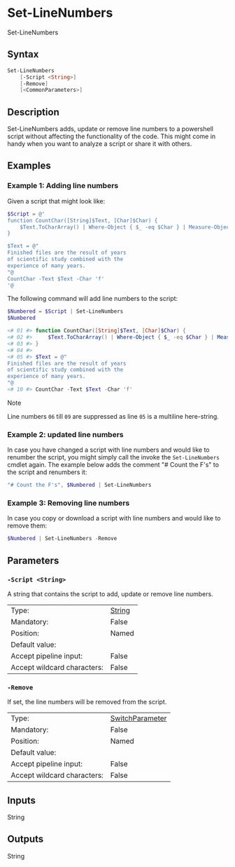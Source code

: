<!-- MarkdownLint-disable MD033 -->
# Set-LineNumbers

Set-LineNumbers

## Syntax

```PowerShell
Set-LineNumbers
    [-Script <String>]
    [-Remove]
    [<CommonParameters>]
```

## Description

Set-LineNumbers adds, update or remove line numbers to a powershell script
without affecting the functionality of the code.
This might come in handy when you want to analyze a script or share it with others.

## Examples

### Example 1: Adding line numbers


Given a script that might look like:

```PowerShell
$Script = @'
function CountChar([String]$Text, [Char]$Char) {
    $Text.ToCharArray() | Where-Object { $_ -eq $Char } | Measure-Object | Select-Object -ExpandProperty Count
}

$Text = @"
Finished files are the result of years
of scientific study combined with the
experience of many years.
"@
CountChar -Text $Text -Char 'f'
'@
```

The following command will add line numbers to the script:

```PowerShell
$Numbered = $Script | Set-LineNumbers
$Numbered

<# 01 #> function CountChar([String]$Text, [Char]$Char) {
<# 02 #>     $Text.ToCharArray() | Where-Object { $_ -eq $Char } | Measure-Object | Select-Object -ExpandProperty Count
<# 03 #> }
<# 04 #>
<# 05 #> $Text = @"
Finished files are the result of years
of scientific study combined with the
experience of many years.
"@
<# 10 #> CountChar -Text $Text -Char 'f'
```

> [!Note]
> Line numbers `06` till `09` are suppressed as line `05` is a multiline here-string.

### Example 2: updated line numbers


In case you have changed a script with line numbers and would like to renumber the script,
you might simply call the invoke the `Set-LineNumbers` cmdlet again.
The example below adds the comment "# Count the F's" to the script and renumbers it:

```PowerShell
"# Count the F's", $Numbered | Set-LineNumbers
```

### Example 3: Removing line numbers


In case you copy or download a script with line numbers and would like to remove them:

```PowerShell
$Numbered | Set-LineNumbers -Remove
```

## Parameters

### <a id="-script">**`-Script <String>`**</a>

A string that contains the script to add, update or remove line numbers.

<table>
<tr><td>Type:</td><td><a href="https://docs.microsoft.com/en-us/dotnet/api/System.String">String</a></td></tr>
<tr><td>Mandatory:</td><td>False</td></tr>
<tr><td>Position:</td><td>Named</td></tr>
<tr><td>Default value:</td><td></td></tr>
<tr><td>Accept pipeline input:</td><td>False</td></tr>
<tr><td>Accept wildcard characters:</td><td>False</td></tr>
</table>

### <a id="-remove">**`-Remove`**</a>

If set, the line numbers will be removed from the script.

<table>
<tr><td>Type:</td><td><a href="https://docs.microsoft.com/en-us/dotnet/api/System.Management.Automation.SwitchParameter">SwitchParameter</a></td></tr>
<tr><td>Mandatory:</td><td>False</td></tr>
<tr><td>Position:</td><td>Named</td></tr>
<tr><td>Default value:</td><td></td></tr>
<tr><td>Accept pipeline input:</td><td>False</td></tr>
<tr><td>Accept wildcard characters:</td><td>False</td></tr>
</table>

## Inputs

String

## Outputs

String

[comment]: <> (Created with Get-MarkdownHelp: Install-Script -Name Get-MarkdownHelp)

